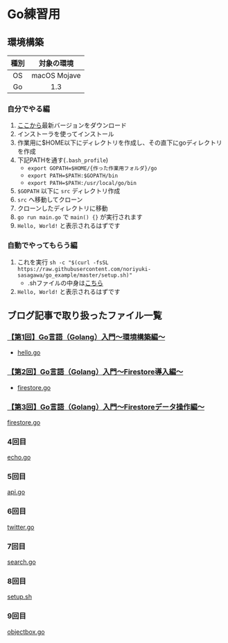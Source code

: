# Go練習用

## 環境構築

|種別|対象の環境|
|:--:|:--:|
|OS| macOS Mojave |
|Go| 1.3|

### 自分でやる編

1. [ここから](https://golang.org/dl/)最新バージョンをダウンロード
1. インストーラを使ってインストール
1. 作業用に$HOME以下にディレクトリを作成し、その直下にgoディレクトリを作成
1. 下記PATHを通す(`.bash_profile`)
    * `export GOPATH=$HOME/{作った作業用フォルダ}/go`
    * `export PATH=$PATH:$GOPATH/bin`
    * `export PATH=$PATH:/usr/local/go/bin`
1. `$GOPATH` 以下に `src` ディレクトリ作成
1. `src` へ移動してクローン
1. クローンしたディレクトリに移動
1. `go run main.go` で `main() {}` が実行されます
1. `Hello, World!` と表示されるはずです

### 自動でやってもらう編

1. これを実行 `sh -c "$(curl -fsSL https://raw.githubusercontent.com/noriyuki-sasagawa/go_example/master/setup.sh)"`
    * .shファイルの中身は[こちら](./setup.sh)
1. `Hello, World!` と表示されるはずです

## ブログ記事で取り扱ったファイル一覧

### [【第1回】Go言語（Golang）入門～環境構築編～](https://rightcode.co.jp/blog/information-technology/golang-introduction-environment-1)

* [hello.go](./hello/hello.go)

### [【第2回】Go言語（Golang）入門～Firestore導入編～](https://rightcode.co.jp/blog/information-technology/golang-introduction-firestore)

* [firestore.go](./firestore/firestore.go)

### [【第3回】Go言語（Golang）入門～Firestoreデータ操作編～](https://rightcode.co.jp/blog/information-technology/golang-introduction-firestore-data-manipulator)

[firestore.go](./firestore/firestore.go)

### 4回目

[echo.go](./echo/echo.go)

### 5回目

[api.go](./api/api.go)

### 6回目

[twitter.go](./twitter/twitter.go)

### 7回目

[search.go](./search/search.go)

### 8回目

[setup.sh](./setup.sh)

### 9回目

[objectbox.go](./ob/objectbox.go)

